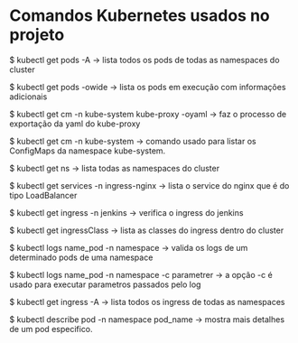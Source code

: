 # Comandos Kubernetes usados no projeto

$ kubectl get pods -A -> lista todos os pods de todas as namespaces do cluster

$ kubectl get pods -owide -> lista os pods em execução com informações adicionais

$ kubectl get cm -n kube-system kube-proxy -oyaml -> faz o processo de exportação da yaml do kube-proxy

$ kubectl get cm -n kube-system -> comando usado para listar os ConfigMaps da namespace kube-system. 

$ kubectl get ns -> lista todas as namespaces do cluster

$ kubectl get services -n ingress-nginx -> lista o service do nginx que é do tipo LoadBalancer

$ kubectl get ingress -n jenkins -> verifica o ingress do jenkins

$ kubectl get ingressClass -> lista as classes do ingress dentro do cluster

$ kubectl logs name_pod -n namespace -> valida os logs de um determinado pods de uma namespace

$ kubectl logs name_pod -n namespace -c parametrer -> a opção -c é usado para executar parametros passados pelo log 

$ kubectl get ingress -A -> lista todos os ingress de todas as namespaces

$ kubectl describe pod -n namespace  pod_name -> mostra mais detalhes de um pod especifico.